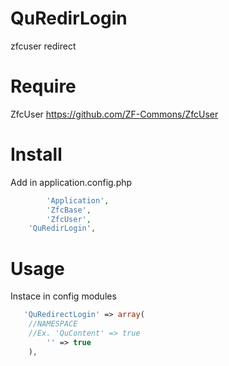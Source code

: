 QuRedirLogin
============

zfcuser redirect

Require
=====
ZfcUser https://github.com/ZF-Commons/ZfcUser


Install
=====

Add in application.config.php

```php
    	'Application',
        'ZfcBase',
        'ZfcUser',
 	'QuRedirLogin',
```

Usage
=====

Instace in config modules

```php
   'QuRedirectLogin' => array(
	//NAMESPACE
	//Ex. 'QuContent' => true
        '' => true
    ),
```
